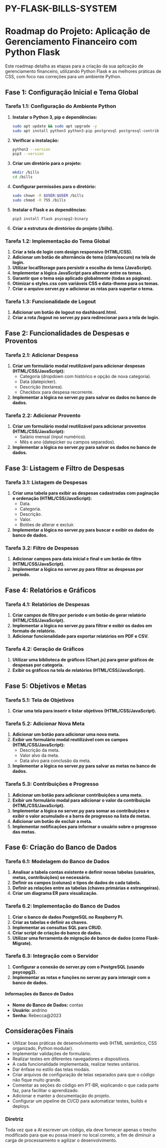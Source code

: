 # PY-FLASK-BILLS-SYSTEM

# Roadmap do Projeto: Aplicação de Gerenciamento Financeiro com Python Flask

Este roadmap detalha as etapas para a criação da sua aplicação de gerenciamento financeiro, utilizando Python Flask e as melhores práticas de CSS, com foco nas correções para um ambiente Python.

## Fase 1: Configuração Inicial e Tema Global

### Tarefa 1.1: Configuração do Ambiente Python
1. **Instalar o Python 3, pip e dependências:**
    ```bash
    sudo apt update && sudo apt upgrade -y
    sudo apt install python3 python3-pip postgresql postgresql-contrib -y
    ```
2. **Verificar a instalação:**
    ```bash
    python3 --version
    pip3 --version
    ```
3. **Criar um diretório para o projeto:**
    ```bash
    mkdir /bills
    cd /bills
    ```
4. **Configurar permissões para o diretório:**
    ```bash
    sudo chown -R $USER:$USER /bills
    sudo chmod -R 755 /bills
    ```
5. **Instalar o Flask e as dependências:**
    ```bash
    pip3 install Flask psycopg2-binary
    ```
6. **Criar a estrutura de diretórios do projeto (/bills).**

### Tarefa 1.2: Implementação do Tema Global
1. **Criar a tela de login com design responsivo (HTML/CSS).**
2. **Adicionar um botão de alternância de tema (claro/escuro) na tela de login.**
3. **Utilizar localStorage para persistir a escolha do tema (JavaScript).**
4. **Implementar a lógica JavaScript para alternar entre os temas.**
5. **Garantir que o tema seja aplicado globalmente (todas as páginas).**
6. **Otimizar o styles.css com variáveis CSS e data-theme para os temas.**
7. **Criar o arquivo server.py e adicionar as rotas para suportar o tema.**

### Tarefa 1.3: Funcionalidade de Logout
1. **Adicionar um botão de logout no dashboard.html.**
2. **Criar a rota /logout no server.py para redirecionar para a tela de login.**

## Fase 2: Funcionalidades de Despesas e Proventos

### Tarefa 2.1: Adicionar Despesa
1. **Criar um formulário modal reutilizável para adicionar despesas (HTML/CSS/JavaScript):**
    - Categoria (dropdown com histórico e opção de nova categoria).
    - Data (datepicker).
    - Descrição (textarea).
    - Checkbox para despesa recorrente.
2. **Implementar a lógica no server.py para salvar os dados no banco de dados.**

### Tarefa 2.2: Adicionar Provento
1. **Criar um formulário modal reutilizável para adicionar proventos (HTML/CSS/JavaScript):**
    - Salário mensal (input numérico).
    - Mês e ano (datepicker ou campos separados).
2. **Implementar a lógica no server.py para salvar os dados no banco de dados.**

## Fase 3: Listagem e Filtro de Despesas

### Tarefa 3.1: Listagem de Despesas
1. **Criar uma tabela para exibir as despesas cadastradas com paginação e ordenação (HTML/CSS/JavaScript):**
    - Data.
    - Categoria.
    - Descrição.
    - Valor.
    - Botões de alterar e excluir.
2. **Implementar a lógica no server.py para buscar e exibir os dados do banco de dados.**

### Tarefa 3.2: Filtro de Despesas
1. **Adicionar campos para data inicial e final e um botão de filtro (HTML/CSS/JavaScript).**
2. **Implementar a lógica no server.py para filtrar as despesas por período.**

## Fase 4: Relatórios e Gráficos

### Tarefa 4.1: Relatórios de Despesas
1. **Criar campos de filtro por período e um botão de gerar relatório (HTML/CSS/JavaScript).**
2. **Implementar a lógica no server.py para filtrar e exibir os dados em formato de relatório.**
3. **Adicionar funcionalidade para exportar relatórios em PDF e CSV.**

### Tarefa 4.2: Geração de Gráficos
1. **Utilizar uma biblioteca de gráficos (Chart.js) para gerar gráficos de despesas por categoria.**
2. **Exibir os gráficos na tela de relatórios (HTML/CSS/JavaScript).**

## Fase 5: Objetivos e Metas

### Tarefa 5.1: Tela de Objetivos
1. **Criar uma tela para inserir e listar objetivos (HTML/CSS/JavaScript).**

### Tarefa 5.2: Adicionar Nova Meta
1. **Adicionar um botão para adicionar uma nova meta.**
2. **Exibir um formulário modal reutilizável com os campos (HTML/CSS/JavaScript):**
    - Descrição da meta.
    - Valor alvo da meta.
    - Data alvo para conclusão da meta.
3. **Implementar a lógica no server.py para salvar as metas no banco de dados.**

### Tarefa 5.3: Contribuições e Progresso
1. **Adicionar um botão para adicionar contribuições a uma meta.**
2. **Exibir um formulário modal para adicionar o valor da contribuição (HTML/CSS/JavaScript).**
3. **Implementar a lógica no server.py para somar as contribuições e exibir o valor acumulado e a barra de progresso na lista de metas.**
4. **Adicionar um botão de excluir a meta.**
5. **Implementar notificações para informar o usuário sobre o progresso das metas.**

## Fase 6: Criação do Banco de Dados

### Tarefa 6.1: Modelagem do Banco de Dados
1. **Analisar a tabela contas existente e definir novas tabelas (usuários, metas, contribuições) se necessário.**
2. **Definir os campos (colunas) e tipos de dados de cada tabela.**
3. **Definir as relações entre as tabelas (chaves primárias e estrangeiras).**
4. **Criar um diagrama ER para visualização.**

### Tarefa 6.2: Implementação do Banco de Dados
1. **Criar o banco de dados PostgreSQL no Raspberry Pi.**
2. **Criar as tabelas e definir as chaves.**
3. **Implementar as consultas SQL para CRUD.**
4. **Criar script de criação do banco de dados.**
5. **Utilizar uma ferramenta de migração de banco de dados (como Flask-Migrate).**

### Tarefa 6.3: Integração com o Servidor
1. **Configurar a conexão do server.py com o PostgreSQL (usando psycopg2).**
2. **Implementar as rotas e funções no server.py para interagir com o banco de dados.**

#### Informações do Banco de Dados
- **Nome do Banco de Dados:** contas
- **Usuário:** andrino
- **Senha:** Rebecca@2023

## Considerações Finais
- Utilizar boas práticas de desenvolvimento web (HTML semântico, CSS organizado, Python modular).
- Implementar validações de formulário.
- Realizar testes em diferentes navegadores e dispositivos.
- A cada funcionalidade implementada, realizar testes unitários.
- Dar ênfase no estilo das telas modais.
- Criar arquivos de configuração de telas separados para que o código não fique muito grande.
- Comentar as seções do código em PT-BR, explicando o que cada parte faz, para facilitar o aprendizado.
- Adicionar e manter a documentação do projeto.
- Configurar um pipeline de CI/CD para automatizar testes, builds e deploys.

### Diretriz
Toda vez que a AI escrever um código, ela deve fornecer apenas o trecho modificado para que eu possa inserir no local correto, a fim de diminuir a carga de processamento e agilizar o desenvolvimento.
